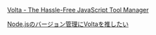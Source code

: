 [Volta - The Hassle-Free JavaScript Tool Manager](https://volta.sh/)

[Node.jsのバージョン管理にVoltaを推したい](https://zenn.dev/taichifukumoto/articles/how-to-use-volta)
